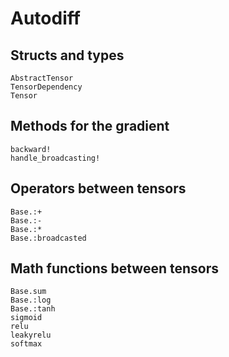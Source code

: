 # Autodiff

## Structs and types

```@docs
AbstractTensor
TensorDependency
Tensor

```

## Methods for the gradient

```@docs
backward!
handle_broadcasting!
```

## Operators between tensors

```@docs
Base.:+
Base.:-
Base.:*
Base.:broadcasted
```

## Math functions between tensors

```@docs
Base.sum
Base.:log
Base.:tanh
sigmoid
relu
leakyrelu
softmax

```
